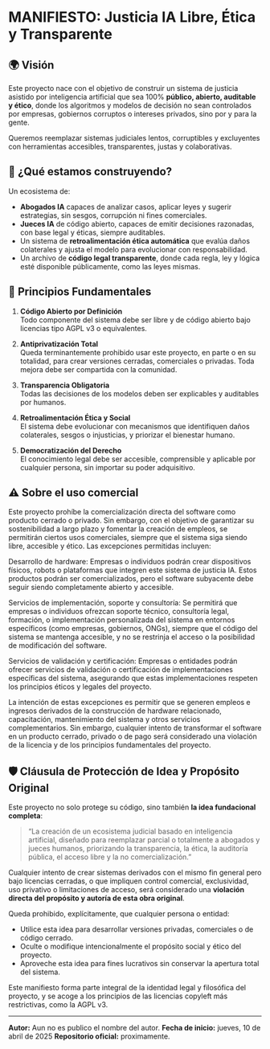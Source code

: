 # MANIFIESTO: Justicia IA Libre, Ética y Transparente

## 🌍 Visión

Este proyecto nace con el objetivo de construir un sistema de justicia asistido por inteligencia artificial que sea 100% **público, abierto, auditable y ético**, donde los algoritmos y modelos de decisión no sean controlados por empresas, gobiernos corruptos o intereses privados, sino por y para la gente.

Queremos reemplazar sistemas judiciales lentos, corruptibles y excluyentes con herramientas accesibles, transparentes, justas y colaborativas.

## 🧠 ¿Qué estamos construyendo?

Un ecosistema de:
- **Abogados IA** capaces de analizar casos, aplicar leyes y sugerir estrategias, sin sesgos, corrupción ni fines comerciales.
- **Jueces IA** de código abierto, capaces de emitir decisiones razonadas, con base legal y éticas, siempre auditables.
- Un sistema de **retroalimentación ética automática** que evalúa daños colaterales y ajusta el modelo para evolucionar con responsabilidad.
- Un archivo de **código legal transparente**, donde cada regla, ley y lógica esté disponible públicamente, como las leyes mismas.

## 🔐 Principios Fundamentales

1. **Código Abierto por Definición**  
   Todo componente del sistema debe ser libre y de código abierto bajo licencias tipo AGPL v3 o equivalentes.

2. **Antiprivatización Total**  
   Queda terminantemente prohibido usar este proyecto, en parte o en su totalidad, para crear versiones cerradas, comerciales o privadas. Toda mejora debe ser compartida con la comunidad.

3. **Transparencia Obligatoria**  
   Todas las decisiones de los modelos deben ser explicables y auditables por humanos.

4. **Retroalimentación Ética y Social**  
   El sistema debe evolucionar con mecanismos que identifiquen daños colaterales, sesgos o injusticias, y priorizar el bienestar humano.

5. **Democratización del Derecho**  
   El conocimiento legal debe ser accesible, comprensible y aplicable por cualquier persona, sin importar su poder adquisitivo.

## ⚠️ Sobre el uso comercial

Este proyecto prohíbe la comercialización directa del software como producto cerrado o privado. Sin embargo, con el objetivo de garantizar su sostenibilidad a largo plazo y fomentar la creación de empleos, se permitirán ciertos usos comerciales, siempre que el sistema siga siendo libre, accesible y ético. Las excepciones permitidas incluyen:

Desarrollo de hardware: Empresas o individuos podrán crear dispositivos físicos, robots o plataformas que integren este sistema de justicia IA. Estos productos podrán ser comercializados, pero el software subyacente debe seguir siendo completamente abierto y accesible.

Servicios de implementación, soporte y consultoría: Se permitirá que empresas o individuos ofrezcan soporte técnico, consultoría legal, formación, o implementación personalizada del sistema en entornos específicos (como empresas, gobiernos, ONGs), siempre que el código del sistema se mantenga accesible, y no se restrinja el acceso o la posibilidad de modificación del software.

Servicios de validación y certificación: Empresas o entidades podrán ofrecer servicios de validación o certificación de implementaciones específicas del sistema, asegurando que estas implementaciones respeten los principios éticos y legales del proyecto.

La intención de estas excepciones es permitir que se generen empleos e ingresos derivados de la construcción de hardware relacionado, capacitación, mantenimiento del sistema y otros servicios complementarios. Sin embargo, cualquier intento de transformar el software en un producto cerrado, privado o de pago será considerado una violación de la licencia y de los principios fundamentales del proyecto.

## 🛡️ Cláusula de Protección de Idea y Propósito Original

Este proyecto no solo protege su código, sino también **la idea fundacional completa**:

> “La creación de un ecosistema judicial basado en inteligencia artificial, diseñado para reemplazar parcial o totalmente a abogados y jueces humanos, priorizando la transparencia, la ética, la auditoría pública, el acceso libre y la no comercialización.”

Cualquier intento de crear sistemas derivados con el mismo fin general pero bajo licencias cerradas, o que impliquen control comercial, exclusividad, uso privativo o limitaciones de acceso, será considerado una **violación directa del propósito y autoría de esta obra original**.

Queda prohibido, explícitamente, que cualquier persona o entidad:
- Utilice esta idea para desarrollar versiones privadas, comerciales o de código cerrado.
- Oculte o modifique intencionalmente el propósito social y ético del proyecto.
- Aproveche esta idea para fines lucrativos sin conservar la apertura total del sistema.

Este manifiesto forma parte integral de la identidad legal y filosófica del proyecto, y se acoge a los principios de las licencias copyleft más restrictivas, como la AGPL v3.

---

**Autor:** Aun no es publico el nombre del autor.
**Fecha de inicio:** jueves, 10 de abril de 2025
**Repositorio oficial:** proximamente.
